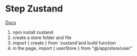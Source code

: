 # Step Zustand

[Docs](https://zustand.docs.pmnd.rs/getting-started/introduction)

1. npm install zustand
2. create a store folder and file
3. import { create } from 'zustand'and build function
4. in the page, import { userStore } from "@/app/store/user"